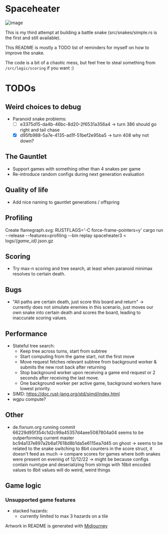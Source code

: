 # Spaceheater

![image](https://user-images.githubusercontent.com/76032/211035601-9b541b1d-2741-4005-bf0a-0fe151dd6b65.png)

This is my third attempt at building a battle snake (src/snakes/simple.rs is the first and still available).

This README is mostly a TODO list of reminders for myself on how to improve the snake.

The code is a bit of a chaotic mess, but feel free to steal something from `/src/logic/scoring` if you want :)

# TODOs

## Weird choices to debug
- Paranoid snake problems:
  - [ ] e3375d15-da4b-46bc-8d20-2f6531a356a4 -> turn 386 should go right and tail chase
  - [x] d95fb988-5a7e-4135-ad1f-51bef2e95ba5 -> turn 408 why not down?

## The Gauntlet
- Support games with something other than 4 snakes per game
- Re-introduce random configs during next generation evaluation

## Quality of life
- Add nice naming to gauntlet generations / offspring

## Profiling
Create flamegraph.svg:
  RUSTFLAGS='-C force-frame-pointers=y' cargo run --release --features=profiling --bin replay spaceheater3 < logs/*{game_id}*.json.gz

## Scoring
- Try max-n scoring and tree search, at least when paranoid minimax resolves to certain death.

## Bugs
- "All paths are certain death, just score this board and return" -> currently does not simulate enemies in this scenario, just moves our own snake into certain death and scores the board, leading to inaccurate scoring values.

## Performance
- Stateful tree search:
  - Keep tree across turns, start from subtree
  - Start computing from the game start, not the first move
  - Move request fetches relevant subtree from background worker & submits the new root back after returning
  - Stop background worker upon receiving a game end request or 2 seconds after receiving the last move.
  - One background worker per active game, background workers have lowest priority. 
- SIMD: https://doc.rust-lang.org/std/simd/index.html
- wgpu compute?

## Other
- de.fixnum.org running commit 66229d95f354c1d2c99a45357d4aee5087804a04 seems to be outperforming current master bc94a137e897a2b6a17618d8b1da5e6115ea7d45 on ghost
  -> seems to be related to the snake switching to 8bit counters in the score struct, it doesn't feed as much
  -> compare scores for games where both snakes were present on evening of 12/12/22
  -> might be because configs contain numtype and deserializing from strings with 16bit encoded values to 8bit values will do weird, weird things

## Game logic
### Unsupported game features
- stacked hazards:
  - currently limited to max 3 hazards on a tile
  
Artwork in README is generated with [Midjourney](https://midjourney.com/)
